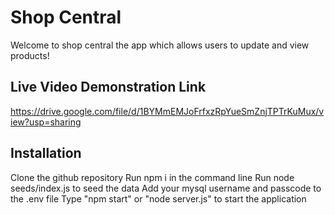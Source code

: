 # Shop Central
Welcome to shop central the app which allows users to update and view products! 

## Live Video Demonstration Link
https://drive.google.com/file/d/1BYMmEMJoFrfxzRpYueSmZnjTPTrKuMux/view?usp=sharing 

## Installation
Clone the github repository 
Run npm i in the command line
Run node seeds/index.js to seed the data
Add your mysql username and passcode to the .env file
Type "npm start" or "node server.js" to start the application
